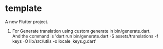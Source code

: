 # template

A new Flutter project.

1. For Generate translation using custom generate in bin/generate.dart. And the command is 'dart run bin/generate.dart -S assets/translations -f keys -O lib/src/utils -o locale_keys.g.dart'
